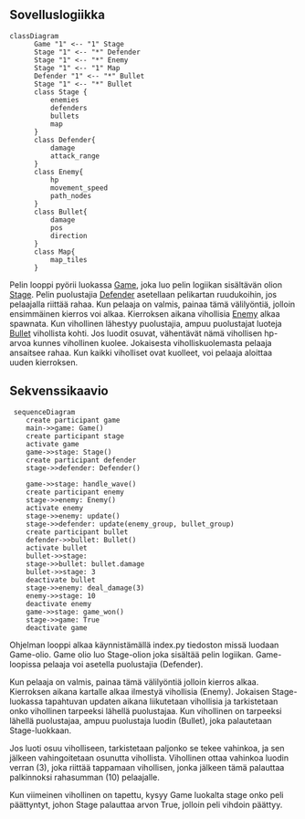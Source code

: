 ## Sovelluslogiikka

```mermaid
classDiagram
      Game "1" <-- "1" Stage
      Stage "1" <-- "*" Defender
      Stage "1" <-- "*" Enemy
      Stage "1" <-- "1" Map
      Defender "1" <-- "*" Bullet
      Stage "1" <-- "*" Bullet
      class Stage {
          enemies
          defenders
          bullets
          map
      }
      class Defender{
          damage
          attack_range
      }
      class Enemy{
          hp
          movement_speed
          path_nodes
      }
      class Bullet{
          damage
          pos
          direction
      }
      class Map{
          map_tiles
      }
```

Pelin looppi pyörii luokassa [Game](https://github.com/kuussant/ot-harjoitustyo/blob/main/towerdefence/src/game.py), joka luo pelin logiikan sisältävän olion [Stage](https://github.com/kuussant/ot-harjoitustyo/blob/main/towerdefence/src/stage.py). Pelin puolustajia [Defender](https://github.com/kuussant/ot-harjoitustyo/blob/main/towerdefence/src/sprites/defender.py) asetellaan pelikartan ruudukoihin, jos pelaajalla riittää rahaa. Kun pelaaja on valmis, painaa tämä välilyöntiä, jolloin ensimmäinen kierros voi alkaa. Kierroksen aikana vihollisia [Enemy](https://github.com/kuussant/ot-harjoitustyo/blob/main/towerdefence/src/sprites/enemy.py)
alkaa spawnata. Kun vihollinen lähestyy puolustajia, ampuu puolustajat luoteja [Bullet](https://github.com/kuussant/ot-harjoitustyo/blob/main/towerdefence/src/sprites/bullet.py)
vihollista kohti. Jos luodit osuvat, vähentävät nämä vihollisen hp-arvoa kunnes vihollinen kuolee. Jokaisesta viholliskuolemasta pelaaja ansaitsee rahaa. Kun kaikki viholliset ovat kuolleet, voi pelaaja aloittaa uuden kierroksen.

## Sekvenssikaavio
```mermaid
 sequenceDiagram
    create participant game
    main->>game: Game()
    create participant stage
    activate game
    game->>stage: Stage()
    create participant defender
    stage->>defender: Defender()

    game->>stage: handle_wave()
    create participant enemy
    stage->>enemy: Enemy()
    activate enemy
    stage->>enemy: update()
    stage->>defender: update(enemy_group, bullet_group)
    create participant bullet
    defender->>bullet: Bullet()
    activate bullet
    bullet->>stage: 
    stage->>bullet: bullet.damage
    bullet->>stage: 3
    deactivate bullet
    stage->>enemy: deal_damage(3)
    enemy->>stage: 10
    deactivate enemy
    game->>stage: game_won()
    stage->>game: True
    deactivate game
```
Ohjelman looppi alkaa käynnistämällä index.py tiedoston missä luodaan Game-olio. Game olio luo Stage-olion joka sisältää pelin logiikan. Game-loopissa pelaaja voi asetella puolustajia (Defender). 

Kun pelaaja on valmis, painaa tämä välilyöntiä jolloin kierros alkaa. Kierroksen aikana kartalle alkaa ilmestyä vihollisia (Enemy). Jokaisen Stage-luokassa tapahtuvan updaten aikana liikutetaan vihollisia ja tarkistetaan onko vihollinen tarpeeksi lähellä puolustajaa. Kun vihollinen on tarpeeksi lähellä puolustajaa, ampuu puolustaja luodin (Bullet), joka palautetaan Stage-luokkaan. 

Jos luoti osuu viholliseen, tarkistetaan paljonko se tekee vahinkoa, ja sen jälkeen vahingoitetaan osunutta vihollista. Vihollinen ottaa vahinkoa luodin verran (3), joka riittää tappamaan vihollisen, jonka jälkeen tämä palauttaa palkinnoksi rahasumman (10) pelaajalle.

Kun viimeinen vihollinen on tapettu, kysyy Game luokalta stage onko peli päättyntyt, johon Stage palauttaa arvon True, jolloin peli vihdoin päättyy.
